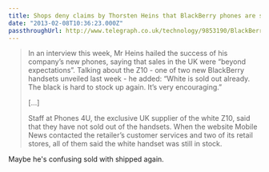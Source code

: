 ```yaml
---
title: Shops deny claims by Thorsten Heins that BlackBerry phones are selling out
date: "2013-02-08T10:36:23.000Z"
passthroughUrl: http://www.telegraph.co.uk/technology/9853190/BlackBerry-10-shops-deny-claims-by-Thorsten-Heins-that-Z10-phones-are-selling-out.html
---
```


> In an interview this week, Mr Heins hailed the success of his company’s new phones, saying that sales in the UK were “beyond expectations”. Talking about the Z10 - one of two new BlackBerry handsets unveiled last week - he added: “White is sold out already. The black is hard to stock up again. It’s very encouraging.”
> 
> \[…\]
> 
> Staff at Phones 4U, the exclusive UK supplier of the white Z10, said that they have not sold out of the handsets. When the website Mobile News contacted the retailer’s customer services and two of its retail stores, all of them said the white handset was still in stock.

Maybe he's confusing sold with shipped again.